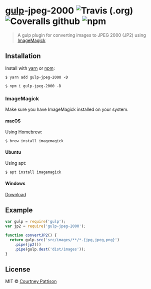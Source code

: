 # [gulp](https://github.com/gulpjs/gulp)-jpeg-2000 ![Travis (.org)](https://img.shields.io/travis/courtneypattison/gulp-jpeg-2000.svg) ![Coveralls github](https://img.shields.io/coveralls/github/courtneypattison/gulp-jpeg-2000.svg) ![npm](https://img.shields.io/npm/v/gulp-jpeg-2000.svg)
> A gulp plugin for converting images to JPEG 2000 (JP2) using [ImageMagick](https://www.imagemagick.org/script/index.php)

## Installation
Install with [yarn](https://yarnpkg.com/) or [npm](https://www.npmjs.com/):
```
$ yarn add gulp-jpeg-2000 -D
```
```
$ npm i gulp-jpeg-2000 -D
```

### ImageMagick
Make sure you have ImageMagick installed on your system.

#### macOS
Using [Homebrew](https://brew.sh/):
```
$ brew install imagemagick
```

#### Ubuntu
Using apt:
```
$ apt install imagemagick
```

#### Windows
[Download](https://www.imagemagick.org/script/download.php)

## Example
```.js
var gulp = require('gulp');
var jp2 = require('gulp-jpeg-2000');

function convertJP2() {
  return gulp.src('src/images/**/*.{jpg,jpeg,png}')
    .pipe(jp2())
    .pipe(gulp.dest('dist/images'));
}
```

## License

MIT © [Courtney Pattison](https://courtneypattison.com/)
